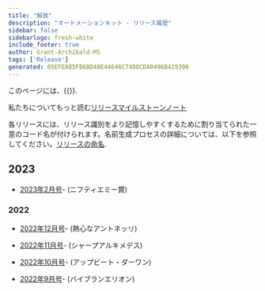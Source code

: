 ```yaml
---
title: "解放"
description: "オートメーションキット - リリース履歴"
sidebar: false
sidebarlogo: fresh-white
include_footer: true
author: Grant-Archibald-MS
tags: ['Release']
generated: 05EFEAB5FB6BD40E44646C7408CDA0496B419396
---
```


このページには、{{<product-name>}}.

私たちについてもっと読む[リリースマイルストーンノート](/ja/releases/milestones)

各リリースには、リリース識別をより記憶しやすくするために割り当てられた一意のコード名が付けられます。名前生成プロセスの詳細については、以下を参照してください。[リリースの命名](/ja/releases/naming).

## 2023

- [2023年2月号](/ja/releases/february-2023)- (ニフティエミー賞)

### 2022

- [2022年12月号](/ja/releases/december-2022)- (熱心なアントネッリ)

- [2022年11月号](/ja/releases/november-2022)- (シャープアルキメデス)

- [2022年10月号](/ja/releases/october-2022)- (アップビート・ダーワン)

- [2022年9月号](/ja/releases/september-2022)- (バイブランエリオン)
